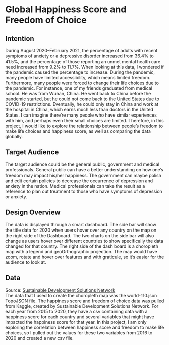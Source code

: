 # Global Happiness Score and Freedom of Choice
## Intention
During August 2020–February 2021, the percentage of adults with recent symptoms of anxiety or a depressive disorder increased from 36.4% to 41.5%, and the percentage of those reporting an unmet mental health care need increased from 9.2% to 11.7%.  When looking at this data, I wondered if the pandemic caused the percentage to increase. During the pandemic, many people have limited accessibility, which means limited freedom. Furthermore, many people were forced to change their life choices due to the pandemic. For instance, one of my friends graduated from medical school. He was from Wuhan, China. He went back to China before the pandemic started, but he could not come back to the United States due to COVID-19 restrictions. Eventually, he could only stay in China and work at the hospital in China, which earns much less than doctors in the United States. I can imagine there’re many people who have similar experiences with him, and perhaps even their small choices are limited. Therefore, in this project, I would like to explore the relationship between people’s freedom to make life choices and happiness score, as well as comparing the data globally. 
## Target Audience
The target audience could be the general public, government and medical professionals. General public can have a better understanding on how one’s freedom may impact his/her happiness. The government can maybe polish and edit certain policies to decrease the occurrence of depression and anxiety in the nation. Medical professionals can take the result as a reference to plan out treatment to those who have symptoms of depression or anxiety. 
## Design Overview
The data is displayed through a smart dashboard. The side bar will show the title data for 2020 when users hover over any country on the map on the right side of the Dashboard. The two charts on the side bar will also change as users hover over different countries to show specifically the data changed for that country. The right side of the dash board is a choropleth map with a legend and geoOrthographic projection. The map would have zoom, rotate and hover over features and with graticule, so it’s easier for the audience to look at.
## Data
Source: [Sustainable Development Solutions Network](https://www.kaggle.com/unsdsn/world-happiness)<br/>
The data that I used to create the choropleth map was the world-110.json TopoJSON file. The happiness score and freedom of choice data was pulled from Kaggle, created by Sustainable Development Solutions Network. For each year from 2015 to 2020, they have a csv containing data with a happiness score for each country and several variables that might have impacted the happiness score for that year. In this project, I am only exploring the correlation between happiness score and freedom to make life choices, so I pulled out the values for these two variables from 2016 to 2020 and created a new csv file.
